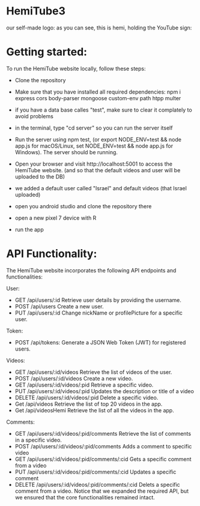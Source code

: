 # HemiTube3

our self-made logo: as you can see, this is hemi, holding the YouTube sign:

# Getting started:
To run the HemiTube website locally, follow these steps:

- Clone the repository

- Make sure that you have installed all required dependencies: npm i express cors body-parser mongoose custom-env path htpp multer

- if you have a data base calles "test", make sure to clear it complately to avoid problems

- in the terminal, type "cd server" so you can run the server itself

- Run the server using npm test, (or export NODE_ENV=test && node app.js for macOS/Linux, set NODE_ENV=test && node app.js for Windows). The server should be running.

- Open your browser and visit http://localhost:5001 to access the HemiTube website. (and so that the default videos and user will be uploaded to the DB)

- we added a default user called "Israel" and default videos (that Israel uploaded)
  
- open you android studio and clone the repository there
  
- open a new pixel 7 device with R
  
- run the app

# API Functionality:
The HemiTube website incorporates the following API endpoints and functionalities:

User:

- GET /api/users/:id Retrieve user details by providing the username.
- POST /api/users Create a new user.
- PUT /api/users/:id Change nickName or profilePicture for a specific user.

Token:

- POST /api/tokens: Generate a JSON Web Token (JWT) for registered users.

Videos:

- GET /api/users/:id/videos Retrieve the list of videos of the user.
- POST /api/users/:id/videos Create a new video.
- GET /api/users/:id/videos/:pid Retrieve a specific video.
- PUT /api/users/:id/videos/:pid Updates the description or title of a video
- DELETE /api/users/:id/videos/:pid Delete a specific video.
- Get /api/videos Retrieve the list of top 20 videos in the app.
- Get /api/videosHemi Retrieve the list of all the videos in the app.

Comments:

- GET /api/users/:id/videos/:pid/comments Retrieve the list of comments in a specific video.
- POST /api/users/:id/videos/:pid/comments Adds a comment to specific video
- GET /api/users/:id/videos/:pid/comments/:cid Gets a specific comment from a video
- PUT /api/users/:id/videos/:pid/comments/:cid Updates a specific comment
- DELETE /api/users/:id/videos/:pid/comments/:cid Delets a specific comment from a video.
Notice that we expanded the required API, but we ensured that the core functionalities remained intact.
